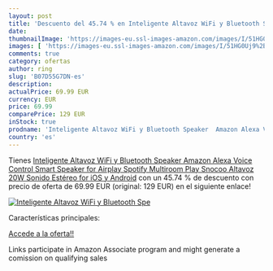 ```yaml
---
layout: post
title: 'Descuento del 45.74 % en Inteligente Altavoz WiFi y Bluetooth Spe'
date: 
thumbnailImage: 'https://images-eu.ssl-images-amazon.com/images/I/51HG0Uj9%2BgL._SL200_.jpg'
images: [ 'https://images-eu.ssl-images-amazon.com/images/I/51HG0Uj9%2BgL._SL200_.jpg' ]
comments: true
category: ofertas
author: ring
slug: 'B07D55G7DN-es'
description:
actualPrice: 69.99 EUR
currency: EUR
price: 69.99
comparePrice: 129 EUR
inStock: true
prodname: 'Inteligente Altavoz WiFi y Bluetooth Speaker  Amazon Alexa Voice Control Smart Speaker for Airplay Spotify Multiroom Play  Snocoo Altavoz 20W Sonido Estéreo for iOS y Android'
country: 'es'
---
```


Tienes [Inteligente Altavoz WiFi y Bluetooth Speaker  Amazon Alexa Voice Control Smart Speaker for Airplay Spotify Multiroom Play  Snocoo Altavoz 20W Sonido Estéreo for iOS y Android](https://www.amazon.es/dp/B07D55G7DN/?tag=tolees-21) con un 45.74 % de descuento con precio de oferta de 69.99 EUR (original: 129 EUR) en el siguiente enlace!

[![Inteligente Altavoz WiFi y Bluetooth Spe](https://images-eu.ssl-images-amazon.com/images/I/51HG0Uj9%2BgL._SL200_.jpg)](https://www.amazon.es/dp/B07D55G7DN/?tag=tolees-21)

Características principales:


[Accede a la oferta!!](https://www.amazon.es/dp/B07D55G7DN/?tag=tolees-21)

Links participate in Amazon Associate program and might generate a comission on qualifying sales


